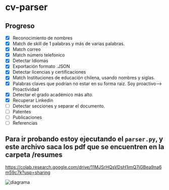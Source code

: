 # cv-parser

## Progreso
- [x] Reconocimiento de nombres
- [x] Match de skill de 1 palabras y más de varias palabras.
- [x] Match correo
- [x] Match número telefonico
- [x] Detectar Idiomas
- [x] Exportación formato .JSON
- [x] Detectar licencias y certificaciones
- [x] Match Instituciones de educación chilena, usando nombres y siglas.
- [x] Palabras claves que podrian no estar en su forma raiz. Soy proactivo--> Proactividad
- [x] Detectar el grado académico más alto.
- [x] Recuperar Linkedin
- [ ] Detectar secciones y separar el documento. 
- [ ] Patentes
- [ ] Publicaciones
- [ ] Referencias

## Para ir probando estoy ejecutando el `parser.py`, y este archivo saca  los pdf que se encuentren en la carpeta /resumes
https://colab.research.google.com/drive/11MJSrHQsVDsH1imQ7jGBea9na6m59c7k?usp=sharing

![diagrama](/home/erwin/Genoma/cv-parser/diagrama.png)